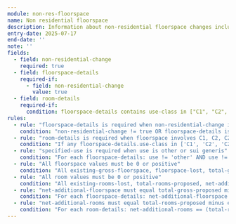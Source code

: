 ```yaml
---
module: non-res-floorspace
name: Non residential floorspace
description: Information about non-residential floorspace changes including use class details and room counts for specific accommodation types
entry-date: 2025-07-17
end-date: ''
note: ''
fields:
  - field: non-residential-change
    required: true
  - field: floorspace-details
    required-if:
      - field: non-residential-change
        value: true
  - field: room-details
    required-if:
      condition: floorspace-details contains use-class in ["C1", "C2", "C2A", "other"]
rules:
  - rule: "floorspace-details is required when non-residential-change is true"
    condition: "non-residential-change != true OR floorspace-details is not empty"
  - rule: "room-details is required when floorspace involves C1, C2, C2A, or other use classes"
    condition: "If any floorspace-details.use-class in ['C1', 'C2', 'C2A', 'other'], then room-details must be provided"
  - rule: "specified-use is required when use is other or sui generis"
    condition: "For each floorspace-details: use != 'other' AND use != 'sui' OR specified-use is not empty"
  - rule: "All floorspace values must be 0 or positive"
    condition: "All existing-gross-floorspace, floorspace-lost, total-gross-proposed, net-additional-floorspace >= 0"
  - rule: "All room values must be 0 or positive"
    condition: "All existing-rooms-lost, total-rooms-proposed, net-additional-rooms >= 0"
  - rule: "net-additional-floorspace must equal total-gross-proposed minus existing-gross-floorspace"
    condition: "For each floorspace-details: net-additional-floorspace == (total-gross-proposed - existing-gross-floorspace)"
  - rule: "net-additional-rooms must equal total-rooms-proposed minus existing-rooms-lost"
    condition: "For each room-details: net-additional-rooms == (total-rooms-proposed - existing-rooms-lost)"
---
```

